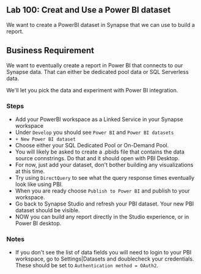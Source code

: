 ## Lab 100: Creat and Use a Power BI dataset


We want to create a PowerBI dataset in Synapse that we can use to build a report.

## Business Requirement

We want to eventually create a report in Power BI that connects to our Synapse data.  That can either be dedicated pool data or SQL Serverless data.  

We'll let you pick the data and experiment with Power BI integration.  

### Steps

* Add your PowerBI workspace as a Linked Service in your Synapse workspace
* Under `Develop` you should see `Power BI` and `Power BI datasets` 
* `+ New Power BI dataset`
* Choose either your SQL Dedicated Pool or On-Demand Pool.  
* You will likely be asked to create a .pbids file that contains the data source connstrings.  Do that and it should open with PBI Desktop.  
* For now, just add your dataset, don't bother building any visualizations at this time.  
* Try using `DirectQuery` to see what the query response times eventually look like using PBI.  
* When you are ready choose `Publish to Power BI` and publish to your workspace.  
* Go back to Synapse Studio and refresh your PBI dataset.  Your new PBI dataset should be visible.  
* NOW you can build any report directly in the Studio experience, or in Power BI desktop.  

### Notes

* If you don't see the list of data fields you will need to login to your PBI workspace, go to Settings|Datasets and doublecheck your credentials.  These should be set to `Authentication method = OAuth2`.    